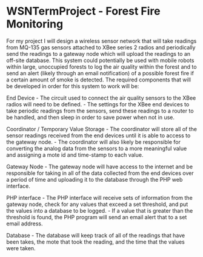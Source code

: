 WSNTermProject - Forest Fire Monitoring
========================

For my project I will design a wireless sensor network that will take readings
from MQ-135 gas sensors attached to XBee series 2 radios and periodically send 
the readings to a gateway node which will upload the readings to an off-site
database. This system could potentially be used with mobile robots within 
large, unoccupied forests to log the air quality within the forest and to send 
an alert (likely through an email notification) of a possible forest fire if a 
certain amount of smoke is detected. The required components that will be
developed in order for this system to work will be:

End Device
	- The circuit used to connect the air quality sensors to the XBee radios
	will need to be defined.
	- The settings for the XBee end devices to take periodic readings from the
	sensors, send these readings to a router to be handled, and then sleep in
	order to save power when not in use.
	
Coordinator / Temporary Value Storage
	- The coordinator will store all of the sensor readings received from the
	end devices until it is able to access to the gateway node.
	- The coordinator will also likely be responsible for converting the analog
	data from the sensors to a more meaningful value and assigning a mote id 
	and time-stamp to each value.
	
Gateway Node
	- The gateway node will have access to the internet and be responsible for 
	taking in all of the data collected from the end devices over a period of
	time and uploading it to the database through the PHP web interface.
	
PHP interface
	- The PHP interface will receive sets of information from the gateway node,
	check for any values that exceed a set threshold, and put the values into a
	database to be logged.
	- If a value that is greater than the threshold is found, the PHP program
	will send an email alert that to a set email address.
	
Database
	- The database will keep track of all of the readings that have been takes,
	the mote that took the reading, and the time that the values were taken.
	

